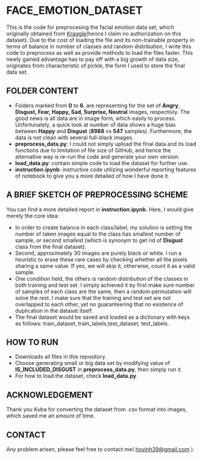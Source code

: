 # FACE_EMOTION_DATASET

This is the code for preprocesing the facial emotion data set, which originally obtained from [Kraggle](https://www.kaggle.com/c/challenges-in-representation-learning-facial-expression-recognition-challenge)(hence I claim no authorization on this dataset). Due to the cost of loading the file and its non-trainable property in terms of balance in number of classes and random distribution, I write this code to preprocess as well as provide methods to load the files faster. This newly gained advantage has to pay off with a big growth of data size, originates from characteristic of pickle, the form I used to store the final data set.

## FOLDER CONTENT
- Folders marked from **0** to **6**, are representing for the set of **Angry**, **Disgust, Fear, Happy, Sad, Surprise, Neutral** images, respectivly. The good news is all data are in image form, which easily to process. Unfortunately, a quick look at number of data shows a huge bias between **Happy** and **Disgust** (**8988** vs **547** samples). Furthermore, the data is not clean with several full-black images.
- **preprocess_data.py**: I could not simply upload the final data and its load functions due to limitation of file size of GitHub, and hence the alternative way is re-run the code and generate your own version.
- **load_data.py**: contain simple code to load the dataset for further use.
- **instruction.ipynb**: instructive code utilizing wonderful reporting features of notebook to give you a more detailed of how I have done it.

## A BRIEF SKETCH OF PREPROCESSING SCHEME
You can find a more detailed report in **instruction.ipynb**. Here, I would give merely the core idea:
- In order to create balance in each class/label, my solution is setting the number of taken images equal to the class has smallest number of sample, or second smallest (which is synonym to get rid of **Disgust** class from the final dataset).
- Second, approximately 30 images are purely black or white. I run a heuristic to erase these rare cases by checking whether all the pixels sharing a same value. If yes, we will skip it, otherwise, count it as a valid sample.
- One condition held, the others is random distribution of the classes in both training and test set. I simply achieved it by first make sure number of samples of each class are the same, then a random permutation will solve the rest. I make sure that the training and test set are not overlapped to each other, yet no guaranteering that no existence of duplication in the dataset itself.
- The final dataset would be saved and loaded as a dictionary with keys as follows: train_dataset, train_labels,test_dataset, test_labels.

## HOW TO RUN
- Downloads all files in this repository.
- Choose generating small or big data set by modifying value of **IS_INCLUDED_DISGUST** in **preprocess_data.py**, then simply run it.
- For how to load the dataset, check **load_data.py**.

## ACKNOWLEDGEMENT
Thank you Kuba for converting the dataset from .csv format into images, which saved me an amount of time.

## CONTACT
Any problem arisen, please feel free to contact me( hovinh39@gmail.com ).